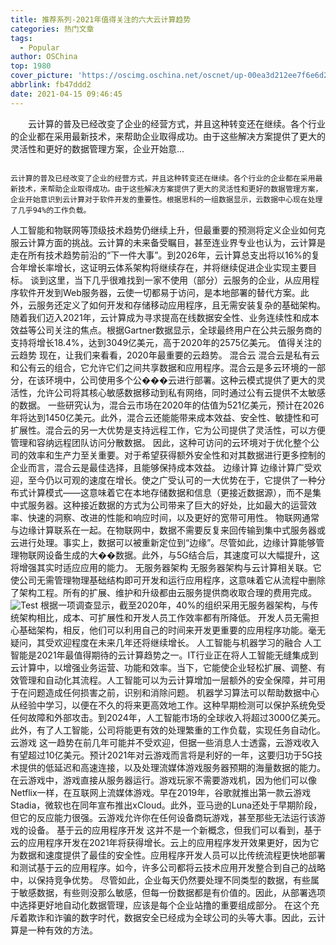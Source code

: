 ```yaml
---
title: 推荐系列-2021年值得关注的六大云计算趋势
categories: 热门文章
tags:
  - Popular
author: OSChina
top: 1980
cover_picture: 'https://oscimg.oschina.net/oscnet/up-00ea3d212ee7f6e6d2f87f48e28f30cd3c7.JPEG'
abbrlink: fb47ddd2
date: 2021-04-15 09:46:45
---
```


&emsp;&emsp;云计算的普及已经改变了企业的经营方式，并且这种转变还在继续。各个行业的企业都在采用最新技术，来帮助企业取得成功。由于这些解决方案提供了更大的灵活性和更好的数据管理方案，企业开始意...
<!-- more -->

                                                                                                                                                                                        云计算的普及已经改变了企业的经营方式，并且这种转变还在继续。各个行业的企业都在采用最新技术，来帮助企业取得成功。由于这些解决方案提供了更大的灵活性和更好的数据管理方案，企业开始意识到云计算对于软件开发的重要性。根据思科的一组数据显示，云数据中心现在处理了几乎94%的工作负载。 
人工智能和物联网等顶级技术趋势仍继续上升，但最重要的预测将定义企业如何克服云计算方面的挑战。云计算的未来备受瞩目，甚至连业界专业也认为，云计算是走在所有技术趋势前沿的“下一件大事”。到2026年，云计算总支出将以16%的复合年增长率增长，这证明云体系架构将继续存在，并将继续促进企业实现主要目标。 
谈到这里，当下几乎很难找到一家不使用（部分）云服务的企业，从应用程序软件开发到Web服务器，云使一切都易于访问，是本地部署的替代方案。此外，云服务还定义了如何开发和存储移动应用程序，且无需安装复杂的基础架构。 
随着我们迈入2021年，云计算成为寻求提高在线数据安全性、业务连续性和成本效益等公司关注的焦点。根据Gartner数据显示，全球最终用户在公共云服务商的支持将增长18.4%，达到3049亿美元，高于2020年的2575亿美元。 
值得关注的云趋势 
现在，让我们来看看，2020年最重要的云趋势。 
混合云 
混合云是私有云和公有云的组合，它允许它们之间共享数据和应用程序。混合云是多云环境的一部分，在该环境中，公司使用多个公���云进行部署。这种云模式提供了更大的灵活性，允许公司将其核心敏感数据移动到私有网络，同时通过公有云提供不太敏感的数据。 
一些研究认为，混合云市场在2020年的估值为521亿美元，预计在2026年将达到1450亿美元。此外，混合云还能能带来成本效益、安全性、敏捷性和可扩展性。混合云的另一大优势是支持远程工作，它为公司提供了灵活性，可以方便管理和容纳远程团队访问分散数据。 
因此，这种可访问的云环境对于优化整个公司的效率和生产力至关重要。对于希望获得额外安全性和对其数据进行更多控制的企业而言，混合云是最佳选择，且能够保持成本效益。 
边缘计算 
边缘计算广受欢迎，至今仍以可观的速度在增长。使之广受认可的一大优势在于，它提供了一种分布式计算模式——这意味着它在本地存储数据和信息（更接近数据源），而不是集中式服务器。这种接近数据的方式为公司带来了巨大的好处，比如最大的运营效率、快速的洞察、改进的性能和响应时间，以及更好的宽带可用性。 
物联网通常与边缘计算联系在一起。在物联网中，数据不需要反复来回传输到集中式服务器或云进行处理。事实上，数据可以被重新定位到“边缘”。尽管如此，边缘计算能够管理物联网设备生成的大��数据。此外，与5G结合后，其速度可以大幅提升，这将增强其实时适应应用的能力。 
无服务器架构 
无服务器架构与云计算相关联。它使公司无需管理物理基础结构即可开发和运行应用程序，这意味着它从流程中删除了架构工程。所有的扩展、维护和升级都由云服务提供商收取合理的费用完成。 
![Test](https://oscimg.oschina.net/oscnet/up-00ea3d212ee7f6e6d2f87f48e28f30cd3c7.JPEG  '2021年值得关注的六大云计算趋势') 
根据一项调查显示，截至2020年，40%的组织采用无服务器架构，与传统架构相比，成本、可扩展性和开发人员工作效率都有所降低。 
开发人员无需担心基础架构，相反，他们可以利用自己的时间来开发更重要的应用程序功能。毫无疑问，其受欢迎程度在未来几年还将继续增长。 
人工智能与机器学习的融合 
人工智能是2021年最值得期待的云计算趋势之一。IT行业正在将人工智能无缝集成到云计算中，以增强业务运营、功能和效率。当下，它能使企业轻松扩展、调整、有效管理和自动化其流程。人工智能可以为云计算增加一层额外的安全保障，并可用于在问题造成任何损害之前，识别和消除问题。 
机器学习算法可以帮助数据中心从经验中学习，以便在不久的将来更高效地工作。这种早期检测可以保护系统免受任何故障和外部攻击。到2024年，人工智能市场的全球收入将超过3000亿美元。此外，有了人工智能，公司将能更有效的处理繁重的工作负载，实现任务自动化。 
云游戏 
这一趋势在前几年可能并不受欢迎，但据一些消息人士透露，云游戏收入有望超过10亿美元。预计2021年对云游戏而言将是利好的一年，这要归功于5G技术提供的低延迟和高速连接，以及处理流媒体游戏服务器预期的海量数据的能力。 
在云游戏中，游戏直接从服务器运行。游戏玩家不需要游戏机，因为他们可以像Netflix一样，在互联网上流媒体游戏。早在2019年，谷歌就推出第一款云游戏Stadia，微软也在同年宣布推出xCloud。此外，亚马逊的Luna还处于早期阶段，但它的反应能力很强。云游戏允许你在任何设备商玩游戏，甚至那些无法运行该游戏的设备。 
基于云的应用程序开发 
这并不是一个新概念，但我们可以看到，基于云的应用程序开发在2021年将获得增长。云上的应用程序发开效果更好，因为它为数据和速度提供了最佳的安全性。应用程序开发人员可以比传统流程更快地部署和测试基于云的应用程序。如今，许多公司都将云技术应用开发整合到自己的战略中，以保持竞争优势。 
尽管如此，企业每天仍然要处理不同类型的数据，有些属于敏感数据，有些则没那么敏感，但每一份数据都是有价值的。因此，从部署选项中选择更好地自动化数据管理，应该是每个企业站撸的重要组成部分。 
在这个充斥着欺诈和诈骗的数字时代，数据安全已经成为全球公司的头等大事。因此，云计算是一种有效的方法。
                                        